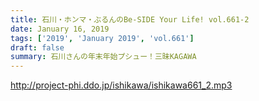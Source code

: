 ```yaml
---
title: 石川・ホンマ・ぶるんのBe-SIDE Your Life! vol.661-2
date: January 16, 2019
tags: ['2019', 'January 2019', 'vol.661']
draft: false
summary: 石川さんの年末年始プシュー！三昧KAGAWA
---
```


http://project-phi.ddo.jp/ishikawa/ishikawa661_2.mp3